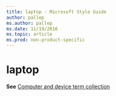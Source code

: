 ```yaml
---
title: laptop - Microsoft Style Guide
author: pallep
ms.author: pallep
ms.date: 11/19/2016
ms.topic: article
ms.prod: non-product-specific
---
```


# laptop

**See** [Computer and device term collection](/style-guide/a-z-word-list-term-collections/term-collections/computer-device-terms)
